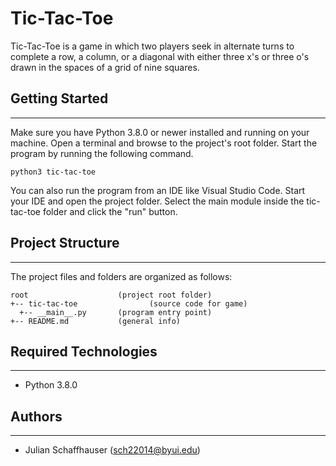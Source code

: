 # Tic-Tac-Toe
Tic-Tac-Toe is a game in which two players seek in alternate turns to complete a row, a column, or 
a diagonal with either three x's or three o's drawn in the spaces of a grid of nine squares. 

## Getting Started
---
Make sure you have Python 3.8.0 or newer installed and running on your machine. Open a terminal and 
browse to the project's root folder. Start the program by running the following command.
```
python3 tic-tac-toe
```
You can also run the program from an IDE like Visual Studio Code. Start your IDE and open the 
project folder. Select the main module inside the tic-tac-toe folder and click the "run" button.

## Project Structure
---
The project files and folders are organized as follows:
```
root                    (project root folder)
+-- tic-tac-toe                (source code for game)
  +-- __main__.py       (program entry point)
+-- README.md           (general info)
```

## Required Technologies
---
* Python 3.8.0

## Authors
---
* Julian Schaffhauser (sch22014@byui.edu)
